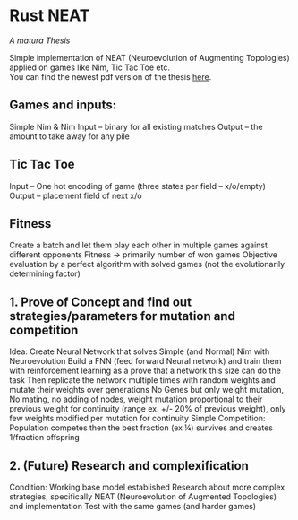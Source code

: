 # Rust NEAT
*A matura Thesis*

Simple implementation of NEAT (Neuroevolution of Augmenting Topologies) applied on games like Nim, Tic Tac Toe etc.\
You can find the newest pdf version of the thesis [here](/thesis/ma.pdf).

## Games and inputs:
Simple Nim & Nim 
Input – binary for all existing matches
Output – the amount to take away for any pile

## Tic Tac Toe
Input – One hot encoding of game (three states per field – x/o/empty)
Output – placement field of next x/o

## Fitness
Create a batch and let them play each other in multiple games against different opponents
Fitness -> primarily number of won games
Objective evaluation by a perfect algorithm with solved games (not the evolutionarily determining factor)

## 1.	Prove of Concept and find out strategies/parameters for mutation and competition
Idea:
Create Neural Network that solves Simple (and Normal) Nim with Neuroevolution
Build a FNN (feed forward Neural network) and train them with reinforcement learning as a prove that a network this size can do the task
Then replicate the network multiple times with random weights and mutate their weights over generations
No Genes but only weight mutation, No mating, no adding of nodes, weight mutation proportional to their previous weight for continuity (range ex. +/- 20% of previous weight), only few weights modified per mutation for continuity
Simple Competition: Population competes then the best fraction (ex ¼) survives and creates 1/fraction offspring

## 2.	(Future) Research and complexification
Condition: Working base model established 
Research about more complex strategies, specifically NEAT (Neuroevolution of Augmented Topologies) and implementation
Test with the same games (and harder games)
